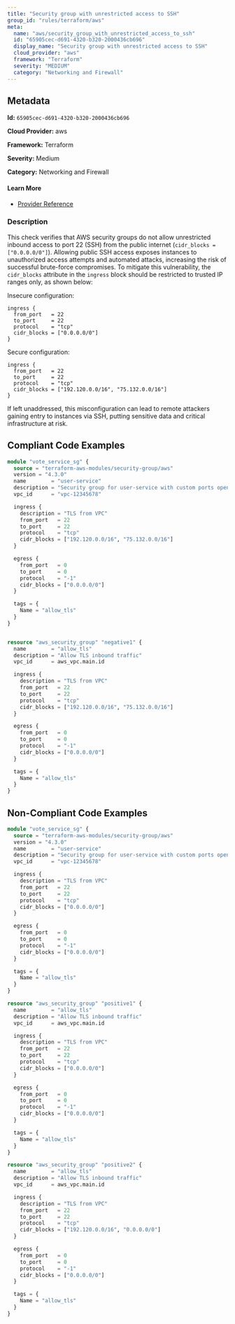 ```yaml
---
title: "Security group with unrestricted access to SSH"
group_id: "rules/terraform/aws"
meta:
  name: "aws/security_group_with_unrestricted_access_to_ssh"
  id: "65905cec-d691-4320-b320-2000436cb696"
  display_name: "Security group with unrestricted access to SSH"
  cloud_provider: "aws"
  framework: "Terraform"
  severity: "MEDIUM"
  category: "Networking and Firewall"
---
```

## Metadata

**Id:** `65905cec-d691-4320-b320-2000436cb696`

**Cloud Provider:** aws

**Framework:** Terraform

**Severity:** Medium

**Category:** Networking and Firewall

#### Learn More

 - [Provider Reference](https://registry.terraform.io/providers/hashicorp/aws/latest/docs/resources/security_group)

### Description

 This check verifies that AWS security groups do not allow unrestricted inbound access to port 22 (SSH) from the public internet (`cidr_blocks = ["0.0.0.0/0"]`). Allowing public SSH access exposes instances to unauthorized access attempts and automated attacks, increasing the risk of successful brute-force compromises. To mitigate this vulnerability, the `cidr_blocks` attribute in the `ingress` block should be restricted to trusted IP ranges only, as shown below:

Insecure configuration:
```
ingress {
  from_port   = 22
  to_port     = 22
  protocol    = "tcp"
  cidr_blocks = ["0.0.0.0/0"]
}
```

Secure configuration:
```
ingress {
  from_port   = 22
  to_port     = 22
  protocol    = "tcp"
  cidr_blocks = ["192.120.0.0/16", "75.132.0.0/16"]
}
```
If left unaddressed, this misconfiguration can lead to remote attackers gaining entry to instances via SSH, putting sensitive data and critical infrastructure at risk.


## Compliant Code Examples
```terraform
module "vote_service_sg" {
  source = "terraform-aws-modules/security-group/aws"
  version = "4.3.0"
  name        = "user-service"
  description = "Security group for user-service with custom ports open within VPC, and PostgreSQL publicly open"
  vpc_id      = "vpc-12345678"

  ingress {
    description = "TLS from VPC"
    from_port   = 22
    to_port     = 22
    protocol    = "tcp"
    cidr_blocks = ["192.120.0.0/16", "75.132.0.0/16"]
  }

  egress {
    from_port   = 0
    to_port     = 0
    protocol    = "-1"
    cidr_blocks = ["0.0.0.0/0"]
  }

  tags = {
    Name = "allow_tls"
  }
}

```

```terraform

resource "aws_security_group" "negative1" {
  name        = "allow_tls"
  description = "Allow TLS inbound traffic"
  vpc_id      = aws_vpc.main.id

  ingress {
    description = "TLS from VPC"
    from_port   = 22
    to_port     = 22
    protocol    = "tcp"
    cidr_blocks = ["192.120.0.0/16", "75.132.0.0/16"]
  }

  egress {
    from_port   = 0
    to_port     = 0
    protocol    = "-1"
    cidr_blocks = ["0.0.0.0/0"]
  }

  tags = {
    Name = "allow_tls"
  }
}
```
## Non-Compliant Code Examples
```terraform
module "vote_service_sg" {
  source = "terraform-aws-modules/security-group/aws"
  version = "4.3.0"
  name        = "user-service"
  description = "Security group for user-service with custom ports open within VPC, and PostgreSQL publicly open"
  vpc_id      = "vpc-12345678"

  ingress {
    description = "TLS from VPC"
    from_port   = 22
    to_port     = 22
    protocol    = "tcp"
    cidr_blocks = ["0.0.0.0/0"]
  }

  egress {
    from_port   = 0
    to_port     = 0
    protocol    = "-1"
    cidr_blocks = ["0.0.0.0/0"]
  }

  tags = {
    Name = "allow_tls"
  }
}

```

```terraform
resource "aws_security_group" "positive1" {
  name        = "allow_tls"
  description = "Allow TLS inbound traffic"
  vpc_id      = aws_vpc.main.id

  ingress {
    description = "TLS from VPC"
    from_port   = 22
    to_port     = 22
    protocol    = "tcp"
    cidr_blocks = ["0.0.0.0/0"]
  }

  egress {
    from_port   = 0
    to_port     = 0
    protocol    = "-1"
    cidr_blocks = ["0.0.0.0/0"]
  }

  tags = {
    Name = "allow_tls"
  }
}

```

```terraform
resource "aws_security_group" "positive2" {
  name        = "allow_tls"
  description = "Allow TLS inbound traffic"
  vpc_id      = aws_vpc.main.id

  ingress {
    description = "TLS from VPC"
    from_port   = 22
    to_port     = 22
    protocol    = "tcp"
    cidr_blocks = ["192.120.0.0/16", "0.0.0.0/0"]
  }

  egress {
    from_port   = 0
    to_port     = 0
    protocol    = "-1"
    cidr_blocks = ["0.0.0.0/0"]
  }

  tags = {
    Name = "allow_tls"
  }
}

```